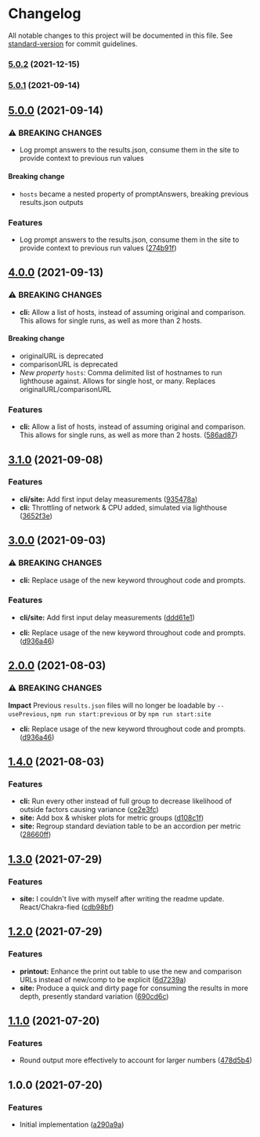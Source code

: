 # Changelog

All notable changes to this project will be documented in this file. See [standard-version](https://github.com/conventional-changelog/standard-version) for commit guidelines.

### [5.0.2](https://github.com/m3fawner/webperf-comparison/compare/v5.0.1...v5.0.2) (2021-12-15)

### [5.0.1](https://github.com/m3fawner/webperf-comparison/compare/v5.0.0...v5.0.1) (2021-09-14)

## [5.0.0](https://github.com/m3fawner/webperf-comparison/compare/v4.0.0...v5.0.0) (2021-09-14)


### ⚠ BREAKING CHANGES

* Log prompt answers to the results.json, consume them in the site to provide context to previous run values

#### Breaking change
* `hosts` became a nested property of promptAnswers, breaking previous results.json outputs

### Features

* Log prompt answers to the results.json, consume them in the site to provide context to previous run values ([274b91f](https://github.com/m3fawner/webperf-comparison/commit/274b91f87b37538f423f29d5af436ce60b6793f6))

## [4.0.0](https://github.com/m3fawner/webperf-comparison/compare/v3.1.0...v4.0.0) (2021-09-13)


### ⚠ BREAKING CHANGES

* **cli:** Allow a list of hosts, instead of assuming original and comparison. This allows for single runs, as well as more than 2 hosts.

#### Breaking change
* originalURL is deprecated
* comparisonURL is deprecated
* *New property* `hosts`: Comma delimited list of hostnames to run lighthouse against. Allows for single host, or many. Replaces originalURL/comparisonURL

### Features

* **cli:** Allow a list of hosts, instead of assuming original and comparison. This allows for single runs, as well as more than 2 hosts. ([586ad87](https://github.com/m3fawner/webperf-comparison/commit/586ad879a8bd5d6434e316cee07eb189b7b17131))

## [3.1.0](https://github.com/m3fawner/webperf-comparison/compare/v1.4.0...v3.1.0) (2021-09-08)


### Features

* **cli/site:** Add first input delay measurements ([935478a](https://github.com/m3fawner/webperf-comparison/commit/935478aca13892db9abd600f00454b5d91df7d13))
* **cli:** Throttling of network & CPU added, simulated via lighthouse ([3652f3e](https://github.com/m3fawner/webperf-comparison/commit/3652f3eaee4288bf1d51fff5ae2944946dd83338))

## [3.0.0](https://github.com/m3fawner/webperf-comparison/compare/v1.4.0...v3.0.0) (2021-09-03)


### ⚠ BREAKING CHANGES

* **cli:** Replace usage of the new keyword throughout code and prompts.

### Features

* **cli/site:** Add first input delay measurements ([ddd61e1](https://github.com/m3fawner/webperf-comparison/commit/ddd61e1b7eef0f494d3bb9deb9d030f1f5068400))


* **cli:** Replace usage of the new keyword throughout code and prompts. ([d936a46](https://github.com/m3fawner/webperf-comparison/commit/d936a469fc9f4c8f59da85b74cf06d2c22b4bf8b))

## [2.0.0](https://github.com/m3fawner/webperf-comparison/compare/v1.4.0...v2.0.0) (2021-08-03)


### ⚠ BREAKING CHANGES

**Impact** Previous `results.json` files will no longer be loadable by `--usePrevious`, `npm run start:previous` or by `npm run start:site`

* **cli:** Replace usage of the new keyword throughout code and prompts. ([d936a46](https://github.com/m3fawner/webperf-comparison/commit/d936a469fc9f4c8f59da85b74cf06d2c22b4bf8b))

## [1.4.0](https://github.com/m3fawner/webperf-comparison/compare/v1.3.0...v1.4.0) (2021-08-03)


### Features

* **cli:** Run every other instead of full group to decrease likelihood of outside factors causing variance ([ce2e3fc](https://github.com/m3fawner/webperf-comparison/commit/ce2e3fc2e527489724a35e8a08af05be6fa74582))
* **site:** Add box & whisker plots for metric groups ([d108c1f](https://github.com/m3fawner/webperf-comparison/commit/d108c1f27ad13cdb9435fa144499586377498c70))
* **site:** Regroup standard deviation table to be an accordion per metric ([28660ff](https://github.com/m3fawner/webperf-comparison/commit/28660ff179483d8995d1e7140575e59c58e40de3))

## [1.3.0](https://github.com/m3fawner/webperf-comparison/compare/v1.2.0...v1.3.0) (2021-07-29)


### Features

* **site:** I couldn't live with myself after writing the readme update. React/Chakra-fied ([cdb98bf](https://github.com/m3fawner/webperf-comparison/commit/cdb98bfe879417b6170de20d58f0c11f09b52cc1))

## [1.2.0](https://github.com/m3fawner/webperf-comparison/compare/v1.1.0...v1.2.0) (2021-07-29)


### Features

* **printout:** Enhance the print out table to use the new and comparison URLs instead of new/comp to be explicit ([6d7239a](https://github.com/m3fawner/webperf-comparison/commit/6d7239ac17a946993c7e04e6f3d53b879f2ee7f0))
* **site:** Produce a quick and dirty page for consuming the results in more depth, presently standard variation ([690cd6c](https://github.com/m3fawner/webperf-comparison/commit/690cd6c4ca0f248dd09a746dc2ff55fe182ed1cf))

## [1.1.0](https://github.com/m3fawner/webperf-comparison/compare/v1.0.0...v1.1.0) (2021-07-20)


### Features

* Round output more effectively to account for larger numbers ([478d5b4](https://github.com/m3fawner/webperf-comparison/commit/478d5b499dd6e4570b7037bfb50e364542621e0b))

## 1.0.0 (2021-07-20)


### Features

* Initial implementation ([a290a9a](https://github.com/m3fawner/webperf-comparison/commit/a290a9afbc5959fc0e728b8eeb91c9ee174740eb))
